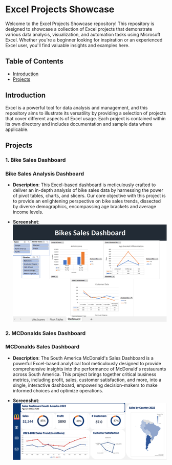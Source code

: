 # Excel Projects Showcase

Welcome to the Excel Projects Showcase repository! This repository is designed to showcase a collection of Excel projects that demonstrate various data analysis, visualization, and automation tasks using Microsoft Excel. Whether you're a beginner looking for inspiration or an experienced Excel user, you'll find valuable insights and examples here.

## Table of Contents

- [Introduction](#introduction)
- [Projects](#projects)

## Introduction

Excel is a powerful tool for data analysis and management, and this repository aims to illustrate its versatility by providing a selection of projects that cover different aspects of Excel usage. Each project is contained within its own directory and includes documentation and sample data where applicable.

## Projects

### 1. Bike Sales Dashboard

### Bike Sales Analysis Dashboard

- **Description**: This Excel-based dashboard is meticulously crafted to deliver an in-depth analysis of bike sales data by harnessing the power of pivot tables, charts, and slicers. Our core objective with this project is to provide an enlightening perspective on bike sales trends, dissected by diverse demographics, encompassing age brackets and average income levels.

- **Screenshot**: ![Dashboard Screenshot](https://github.com/Swapppyy/Excel_Projects/blob/main/Bike_sales.png)

### 2. MCDonalds Sales Dashboard

### MCDonalds Sales Dashboard

- **Description**: The South America McDonald's Sales Dashboard is a powerful Excel-based analytical tool meticulously designed to provide comprehensive insights into the performance of McDonald's restaurants across South America. This project brings together critical business metrics, including profit, sales, customer satisfaction, and more, into a single, interactive dashboard, empowering decision-makers to make informed choices and optimize operations.

- **Screenshot**: ![Dashboard Screenshot](https://github.com/Swapppyy/Excel_Projects/blob/main/mcd-ss.png)



